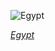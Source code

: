 
![Egypt](https://www.gstatic.com/prettyearth/assets/full/6285.jpg)

*[Egypt](https://www.google.com/maps/@28.524426,26.950879,16z/data=!3m1!1e3)*
